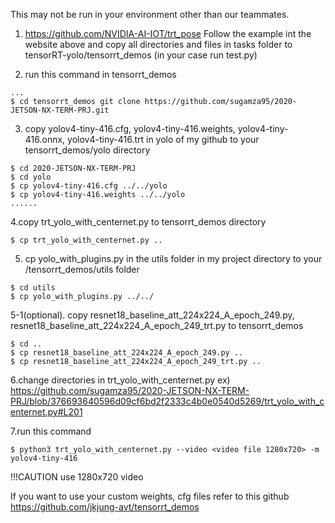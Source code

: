 This may not be run in your environment other than our teammates.

1. https://github.com/NVIDIA-AI-IOT/trt_pose 
Follow the example int the website above and copy all directories and files in tasks folder to tensorRT-yolo/tensorrt_demos
(in your case run test.py)

2. run this command in tensorrt_demos 
``` shell 
... 
$ cd tensorrt_demos git clone https://github.com/sugamza95/2020-JETSON-NX-TERM-PRJ.git

```

3. copy yolov4-tiny-416.cfg, yolov4-tiny-416.weights, yolov4-tiny-416.onnx, yolov4-tiny-416.trt in yolo of my github to your tensorrt_demos/yolo directory 
```shell 
$ cd 2020-JETSON-NX-TERM-PRJ 
$ cd yolo 
$ cp yolov4-tiny-416.cfg ../../yolo 
$ cp yolov4-tiny-416.weights ../../yolo 
......
```

4.copy trt_yolo_with_centernet.py to tensorrt_demos directory 
```shell cd .. 
$ cp trt_yolo_with_centernet.py .. 
```

5. cp yolo_with_plugins.py in the utils folder in my project directory to your /tensorrt_demos/utils folder 
```shell 
$ cd utils 
$ cp yolo_with_plugins.py ../../ 
```

5-1(optional). copy resnet18_baseline_att_224x224_A_epoch_249.py, resnet18_baseline_att_224x224_A_epoch_249_trt.py to tensorrt_demos 
```shell 
$ cd .. 
$ cp resnet18_baseline_att_224x224_A_epoch_249.py .. 
$ cp resnet18_baseline_att_224x224_A_epoch_249_trt.py .. 
```

6.change directories in trt_yolo_with_centernet.py 
ex) https://github.com/sugamza95/2020-JETSON-NX-TERM-PRJ/blob/376693640596d09cf6bd2f2333c4b0e0540d5269/trt_yolo_with_centernet.py#L201

7.run this command 
``` shell 
$ python3 trt_yolo_with_centernet.py --video <video file 1280x720> -m yolov4-tiny-416 
``` 
!!!CAUTION use 1280x720 video

If you want to use your custom weights, cfg files refer to this github https://github.com/jkjung-avt/tensorrt_demos


